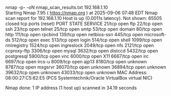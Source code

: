 nmap -p- -oN nmap_scan_results.txt 192.168.1.10   
Starting Nmap 7.95 ( https://nmap.org ) at 2025-09-06 07:48 EDT
Nmap scan report for 192.168.1.10
Host is up (0.0011s latency).
Not shown: 65505 closed tcp ports (reset)
PORT      STATE SERVICE
21/tcp    open  ftp
22/tcp    open  ssh
23/tcp    open  telnet
25/tcp    open  smtp
53/tcp    open  domain
80/tcp    open  http
111/tcp   open  rpcbind
139/tcp   open  netbios-ssn
445/tcp   open  microsoft-ds
512/tcp   open  exec
513/tcp   open  login
514/tcp   open  shell
1099/tcp  open  rmiregistry
1524/tcp  open  ingreslock
2049/tcp  open  nfs
2121/tcp  open  ccproxy-ftp
3306/tcp  open  mysql
3632/tcp  open  distccd
5432/tcp  open  postgresql
5900/tcp  open  vnc
6000/tcp  open  X11
6667/tcp  open  irc
6697/tcp  open  ircs-u
8009/tcp  open  ajp13
8180/tcp  open  unknown
8787/tcp  open  msgsrvr
36070/tcp open  unknown
36894/tcp open  unknown
39632/tcp open  unknown
43033/tcp open  unknown
MAC Address: 08:00:27:C5:82:E5 (PCS Systemtechnik/Oracle VirtualBox virtual NIC)

Nmap done: 1 IP address (1 host up) scanned in 34.19 seconds

